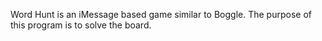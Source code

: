 Word Hunt is an iMessage based game similar to Boggle. The purpose of this program is to solve the board.
